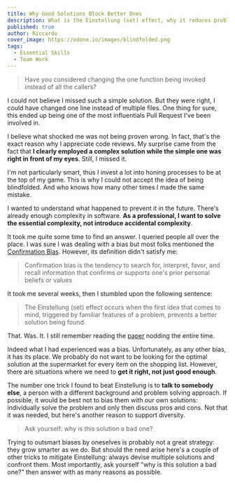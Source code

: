 ```yaml
---
title: Why Good Solutions Block Better Ones
description: What is the Einstellung (set) effect, why it reduces problem solving skills and how to mitigate it
published: true
author: Riccardo
cover_image: https://odone.io/images/blindfolded.png
tags:
  - Essential Skills
  - Team Work
---
```


> Have you considered changing the one function being invoked instead of all the callers?

I could not believe I missed such a simple solution. But they were right, I could have changed one line instead of multiple files. One thing for sure, this ended up being one of the most influentials Pull Request I've been involved in.

I believe what shocked me was not being proven wrong. In fact, that's the exact reason why I appreciate code reviews. My surprise came from the fact that **I clearly employed a complex solution while the simple one was right in front of my eyes**. Still, I missed it.

I'm not particularly smart, thus I invest a lot into honing processes to be at the top of my game. This is why I could not accept the idea of being blindfolded. And who knows how many other times I made the same mistake.

I wanted to understand what happened to prevent it in the future. There's already enough complexity in software. **As a professional, I want to solve the essential complexity, not introduce accidental complexity**.

It took me quite some time to find an answer. I queried people all over the place. I was sure I was dealing with a bias but most folks mentioned the [Confirmation Bias](https://en.wikipedia.org/wiki/Confirmation_bias). However, its definition didn't satisfy me:

> Confirmation bias is the tendency to search for, interpret, favor, and recall information that confirms or supports one's prior personal beliefs or values

It took me several weeks, then I stumbled upon the following sentence:

> The Einstellung (set) effect occurs when the first idea that comes to mind, triggered by familiar features of a problem, prevents a better solution being found.

That. Was. It. I still remember reading the [paper](https://cognition.aau.at/download/Publikationen/Bilalic/Bilalic_etal_2008a.pdf) nodding the entire time.

Indeed what I had experienced was a bias. Unfortunately, as any other bias, it has its place. We probably do not want to be looking for the optimal solution at the supermarket for every item on the shopping list. However, there are situations where we need to **get it right, not just good enough**.

The number one trick I found to beat Einstellung is to **talk to somebody else**, a person with a different background and problem solving approach. If possible, it would be best not to bias them with our own solutions: individually solve the problem and only then discuss pros and cons. Not that it was needed, but here's another reason to support diversity.

> Ask yourself: why is this solution a bad one?

Trying to outsmart biases by oneselves is probably not a great strategy: they grow smarter as we do. But should the need arise here's a couple of other tricks to mitigate Einstellung: always devise multiple solutions and confront them. Most importantly, ask yourself "why is this solution a bad one?" then answer with as many reasons as possible.
